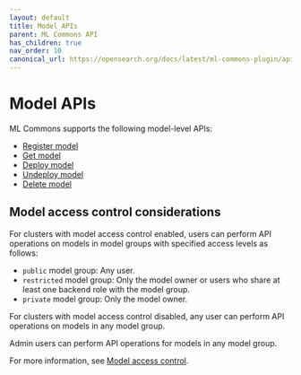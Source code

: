 ```yaml
---
layout: default
title: Model APIs
parent: ML Commons API
has_children: true
nav_order: 10
canonical_url: https://opensearch.org/docs/latest/ml-commons-plugin/api/model-apis/index/
---
```


# Model APIs

ML Commons supports the following model-level APIs:

- [Register model]({{site.url}}{{site.baseurl}}/ml-commons-plugin/api/model-apis/register-model/)
- [Get model]({{site.url}}{{site.baseurl}}/ml-commons-plugin/api/model-apis/get-model/)
- [Deploy model]({{site.url}}{{site.baseurl}}/ml-commons-plugin/api/model-apis/deploy-model/)
- [Undeploy model]({{site.url}}{{site.baseurl}}/ml-commons-plugin/api/model-apis/undeploy-model/)
- [Delete model]({{site.url}}{{site.baseurl}}/ml-commons-plugin/api/model-apis/delete-model/)

## Model access control considerations

For clusters with model access control enabled, users can perform API operations on models in model groups with specified access levels as follows:

- `public` model group: Any user.
- `restricted` model group: Only the model owner or users who share at least one backend role with the model group.
- `private` model group: Only the model owner. 

For clusters with model access control disabled, any user can perform API operations on models in any model group. 

Admin users can perform API operations for models in any model group. 

For more information, see [Model access control]({{site.url}}{{site.baseurl}}/ml-commons-plugin/model-access-control/).
